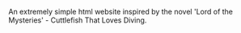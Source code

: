 An extremely simple html website inspired by the novel 'Lord of the Mysteries' - Cuttlefish That Loves Diving. 
